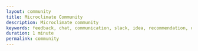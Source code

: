 ```yaml
---
layout: community
title: Microclimate Community
description: Microclimate community
keywords: feedback, chat, communication, slack, idea, recommendation, question, answer
duration: 1 minute
permalink: community
---
```


<!-- Topic for community page - do not delete. Change community topic content in docs/_layouts/community.html -->

